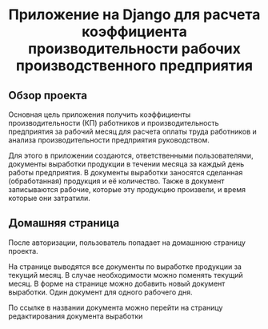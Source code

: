 <h1 align="center">Приложение на Django для расчета коэффициента производительности рабочих производственного предприятия</h1>

<h2>Обзор проекта</h2>
<p>Основная цель приложения получить коэффициенты производительности (КП) работников и производительность 
  предприятия за рабочий месяц для расчета оплаты труда работников и анализа производительности предприятия руководством.</p>
<p>Для этого в приложении создаются, ответственными пользователями, документы выработки продукции в течении месяца 
  за каждый день работы предприятия. В документы выработки заносятся сделанная (обработанная) продукция и её количество. 
  Также в документ записываются рабочие, которые эту продукцию произвели, и время которые они затратили.</p>

<h2>Домашняя страница</h2>  
<p>После авторизации, пользователь попадает на домашнюю страницу проекта.</p>
<p>На странице выводятся все документы по выработке продукции за текущий месяц. В случае необходимости можно поменять текущий месяц.
В форме на странице можно добавить новый документ выработки. Один документ для одного рабочего дня.</p>
<p>По ссылке в названии документа можно перейти на страницу редактирования документа выработки</p>
